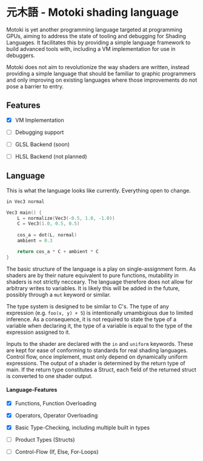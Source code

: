 

# 元木語 - Motoki shading language

Motoki is yet another programming language targeted at programming GPUs, aiming to address the state of tooling and debugging for Shading Languages. It facilitates this by providing a simple language framework to build advanced tools with, including a VM implementation for use in debuggers.  
  
Motoki does not aim to revolutionize the way shaders are written, instead providing a simple language that should be familiar to graphic programmers and only improving on existing languages where those improvements do not pose a barrier to entry.


## Features

- [x] VM Implementation
- [ ] Debugging support
- [ ] GLSL Backend (soon)
- [ ] HLSL Backend (not planned)


## Language

This is what the language looks like currently. Everything open to change.

```c
in Vec3 normal

Vec3 main() {
    L = normalize(Vec3(-0.5, 1.0, -1.0))
    C = Vec3(1.0, 0.5, 0.5)
    
    cos_a = dot(L, normal)
    ambient = 0.3

    return cos_a * C + ambient * C
}
```

The basic structure of the language is a play on single-assignment form. As shaders are by their nature equivalent to pure functions, mutability in shaders is not strictly necceary. The language therefore does not allow for arbitrary writes to variables. It is likely this will be added in the future, possibly through a `mut` keyword or similar.  
  
The type system is designed to be similar to C's. The type of any expression (e.g. `foo(x, y) + 5`) is intentionally umambigious due to limited inference. As a consequence, it is not required to state the type of a variable when declaring it, the type of a variable is equal to the type of the expression assigned to it.  
  
Inputs to the shader are declared with the `in` and `uniform` keywords. These are kept for ease of conforming to standards for real shading languages. Control flow, once implement, must only depend on dynamically uniform expressions. The output of a shader is determined by the return type of main. If the return type constitutes a Struct, each field of the returned struct is converted to one shader output.

#### Language-Features

- [x] Functions, Function Overloading
- [x] Operators, Operator Overloading
- [x] Basic Type-Checking, including multiple built in types
- [ ] Product Types (Structs)
- [ ] Control-Flow (If, Else, For-Loops)


